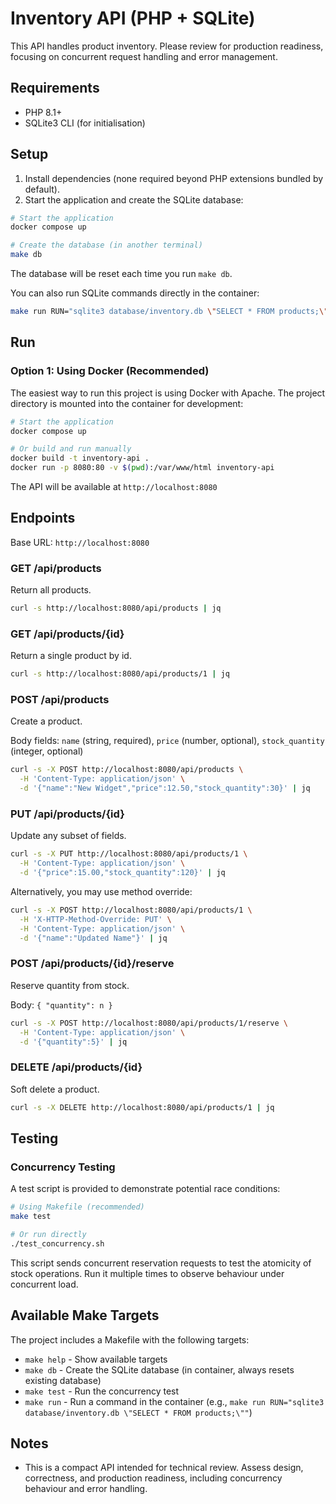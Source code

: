# Inventory API (PHP + SQLite)

This API handles product inventory. Please review for production readiness, focusing on concurrent request handling and error management.

## Requirements
- PHP 8.1+
- SQLite3 CLI (for initialisation)

## Setup

1. Install dependencies (none required beyond PHP extensions bundled by default).
2. Start the application and create the SQLite database:

```bash
# Start the application
docker compose up

# Create the database (in another terminal)
make db
```

The database will be reset each time you run `make db`.

You can also run SQLite commands directly in the container:

```bash
make run RUN="sqlite3 database/inventory.db \"SELECT * FROM products;\""
```

## Run

### Option 1: Using Docker (Recommended)

The easiest way to run this project is using Docker with Apache. The project directory is mounted into the container for development:

```bash
# Start the application
docker compose up

# Or build and run manually
docker build -t inventory-api .
docker run -p 8080:80 -v $(pwd):/var/www/html inventory-api
```

The API will be available at `http://localhost:8080`

## Endpoints

Base URL: `http://localhost:8080`

### GET /api/products
Return all products.

```bash
curl -s http://localhost:8080/api/products | jq
```

### GET /api/products/{id}
Return a single product by id.

```bash
curl -s http://localhost:8080/api/products/1 | jq
```

### POST /api/products
Create a product.

Body fields: `name` (string, required), `price` (number, optional), `stock_quantity` (integer, optional)

```bash
curl -s -X POST http://localhost:8080/api/products \
  -H 'Content-Type: application/json' \
  -d '{"name":"New Widget","price":12.50,"stock_quantity":30}' | jq
```

### PUT /api/products/{id}
Update any subset of fields.

```bash
curl -s -X PUT http://localhost:8080/api/products/1 \
  -H 'Content-Type: application/json' \
  -d '{"price":15.00,"stock_quantity":120}' | jq
```

Alternatively, you may use method override:

```bash
curl -s -X POST http://localhost:8080/api/products/1 \
  -H 'X-HTTP-Method-Override: PUT' \
  -H 'Content-Type: application/json' \
  -d '{"name":"Updated Name"}' | jq
```

### POST /api/products/{id}/reserve
Reserve quantity from stock.

Body: `{ "quantity": n }`

```bash
curl -s -X POST http://localhost:8080/api/products/1/reserve \
  -H 'Content-Type: application/json' \
  -d '{"quantity":5}' | jq
```

### DELETE /api/products/{id}
Soft delete a product.

```bash
curl -s -X DELETE http://localhost:8080/api/products/1 | jq
```

## Testing

### Concurrency Testing
A test script is provided to demonstrate potential race conditions:

```bash
# Using Makefile (recommended)
make test

# Or run directly
./test_concurrency.sh
```

This script sends concurrent reservation requests to test the atomicity of stock operations. Run it multiple times to observe behaviour under concurrent load.

## Available Make Targets

The project includes a Makefile with the following targets:

- `make help` - Show available targets
- `make db` - Create the SQLite database (in container, always resets existing database)
- `make test` - Run the concurrency test
- `make run` - Run a command in the container (e.g., `make run RUN="sqlite3 database/inventory.db \"SELECT * FROM products;\""`)

## Notes
- This is a compact API intended for technical review. Assess design, correctness, and production readiness, including concurrency behaviour and error handling.
